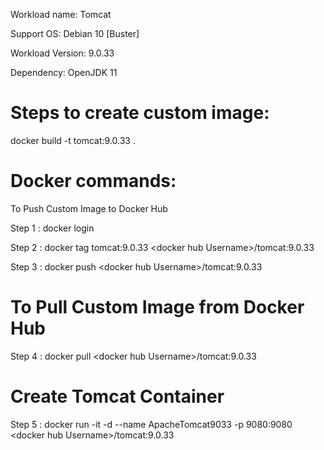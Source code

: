 Workload name: Tomcat

Support OS: Debian 10 [Buster]

Workload Version: 9.0.33

Dependency: OpenJDK 11

# Steps to create custom image:

docker build -t tomcat:9.0.33 .

# Docker commands:

To Push Custom Image to Docker Hub

Step 1 : docker login

Step 2 : docker tag tomcat:9.0.33 \<docker hub Username\>/tomcat:9.0.33
    
Step 3 : docker push \<docker hub Username\>/tomcat:9.0.33

    
# To Pull Custom Image from Docker Hub
Step 4 : docker pull \<docker hub Username\>/tomcat:9.0.33

# Create Tomcat Container
Step 5 : docker run -it -d --name ApacheTomcat9033 -p 9080:9080 \<docker hub Username\>/tomcat:9.0.33